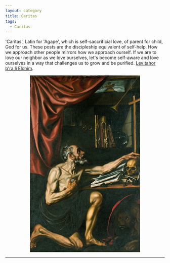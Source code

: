 ```yaml
---
layout: category
title: Caritas
tags:
  - Caritas
---
```


'Caritas', Latin for 'Agape', which is self-saccrificial love, of parent for child, God for us. These posts are the discipleship equivalent of self-help. How we approach other people mirrors how we approach ourself. If we are to love our neighbor as we love ourselves, let's become self-aware and love ourselves in a way that challenges us to grow and be purified. [Lev tahor b'ra li Elohim](https://www.youtube.com/watch?v=QpHy77S-ITs).

<div style="text-align:center"><img alt="Joos van Cleve - Saint Jerome in His Study (Princeton Art Museum, c. 1528)" title="‘Blessed are the pure in heart, for they will see God.’ Matthew 5:8" src="https://raw.githubusercontent.com/VanitasVanitatum/VanitasVanitatum.github.io/master/images/Caritas.png"/></div>

___
